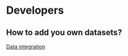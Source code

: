 # Developers

## How to add you own datasets?

[Data integration](https://github.com/HotMaps/CI_DatasetIntegration)

